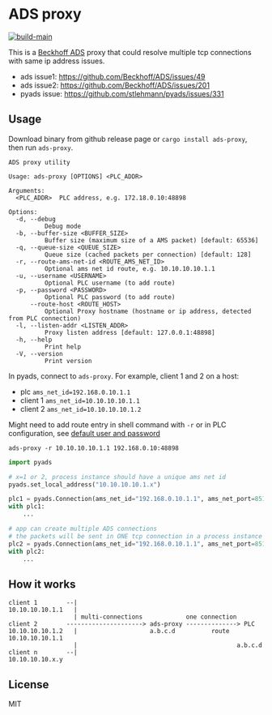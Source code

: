 # ADS proxy

[![build-main](https://github.com/fengyc/ads-proxy/actions/workflows/main.yml/badge.svg?branch=main)](https://github.com/fengyc/ads-proxy/actions/workflows/main.yml)

This is a [Beckhoff ADS][ads] proxy that could resolve multiple tcp connections with same ip address issues.

* ads issue1: https://github.com/Beckhoff/ADS/issues/49 
* ads issue2: https://github.com/Beckhoff/ADS/issues/201
* pyads issue: https://github.com/stlehmann/pyads/issues/331

[ads]: https://download.beckhoff.com/download/Document/automation/twincat3/TwinCAT_3_ADS_INTRO_EN.pdf

## Usage

Download binary from github release page or `cargo install ads-proxy`, then run `ads-proxy`.

```shell
ADS proxy utility

Usage: ads-proxy [OPTIONS] <PLC_ADDR>

Arguments:
  <PLC_ADDR>  PLC address, e.g. 172.18.0.10:48898

Options:
  -d, --debug
          Debug mode
  -b, --buffer-size <BUFFER_SIZE>
          Buffer size (maximum size of a AMS packet) [default: 65536]
  -q, --queue-size <QUEUE_SIZE>
          Queue size (cached packets per connection) [default: 128]
  -r, --route-ams-net-id <ROUTE_AMS_NET_ID>
          Optional ams net id route, e.g. 10.10.10.10.1.1
  -u, --username <USERNAME>
          Optional PLC username (to add route)
  -p, --password <PASSWORD>
          Optional PLC password (to add route)
      --route-host <ROUTE_HOST>
          Optional Proxy hostname (hostname or ip address, detected from PLC connection)
  -l, --listen-addr <LISTEN_ADDR>
          Proxy listen address [default: 127.0.0.1:48898]
  -h, --help
          Print help
  -V, --version
          Print version

```

In pyads, connect to `ads-proxy`. For example, client 1 and 2 on a host:

* plc `ams_net_id=192.168.0.10.1.1`
* client 1 `ams_net_id=10.10.10.10.1.1`
* client 2 `ams_net_id=10.10.10.10.1.2`

Might need to add route entry in shell command with `-r` or in PLC configuration, see [default user and password][password]

[password]: https://infosys.beckhoff.com/english.php?content=../content/1033/sw_os/2019206411.html&id=3176926840725427056

```shell
ads-proxy -r 10.10.10.10.1.1 192.168.0.10:48898
```

```python
import pyads

# x=1 or 2, process instance should have a unique ams net id
pyads.set_local_address("10.10.10.10.1.x")  

plc1 = pyads.Connection(ams_net_id="192.168.0.10.1.1", ams_net_port=851, ip_address="127.0.0.1")
with plc1:
    ...

# app can create multiple ADS connections
# the packets will be sent in ONE tcp connection in a process instance
plc2 = pyads.Connection(ams_net_id="192.168.0.10.1.1", ams_net_port=851, ip_address="127.0.0.1")
with plc2:
    ...
```

## How it works

```text
client 1        --|
10.10.10.10.1.1   |
                  | multi-connections            one connection
client 2        ---------------------> ads-proxy --------------> PLC
10.10.10.10.1.2   |                    a.b.c.d          route 10.10.10.10.1.1
                  |                                            a.b.c.d
client n        --|   
10.10.10.10.x.y
```

## License

MIT

